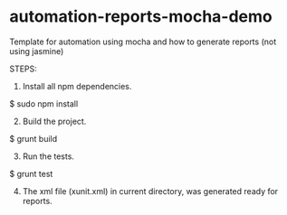 # automation-reports-mocha-demo
Template for automation using mocha and how to generate reports (not using jasmine)

STEPS:

1. Install all npm dependencies.

  $ sudo npm install

2. Build the project.

  $ grunt build

3. Run the tests.

  $ grunt test

4. The xml file (xunit.xml) in current directory, was generated ready for reports.



